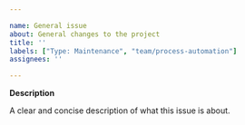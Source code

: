 ```yaml
---

name: General issue
about: General changes to the project
title: ''
labels: ["Type: Maintenance", "team/process-automation"]
assignees: ''

---
```


**Description**

A clear and concise description of what this issue is about.

